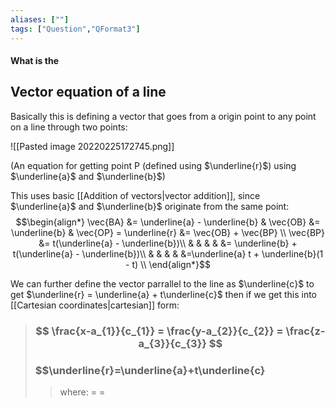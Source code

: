 ```yaml
---
aliases: [""]
tags: ["Question","QFormat3"]
---
```


#### What is the
## Vector equation of a line

Basically this is defining a vector that goes from a origin point to any point on a line through two points:

![[Pasted image 20220225172745.png]]

(An equation for getting point P (defined using $\underline{r}$) using $\underline{a}$ and $\underline{b}$)

This uses basic [[Addition of vectors|vector addition]], since $\underline{a}$ and $\underline{b}$ originate from the same point:
$$\begin{align*}
\vec{BA} &= \underline{a} - \underline{b} & \vec{OB} &= \underline{b} & \vec{OP} = \underline{r} &= \vec{OB} + \vec{BP} \\
\vec{BP} &= t(\underline{a} - \underline{b})\\
& & & & &= \underline{b} + t(\underline{a} - \underline{b})\\
& & & & &=\underline{a} t + \underline{b}(1 - t) \\
\end{align*}$$

We can further define the vector parrallel to the line as $\underline{c}$ to get $\underline{r} = \underline{a} + t\underline{c}$ then if we get this into [[Cartesian coordinates|cartesian]] form:

> ### $$ \frac{x-a_{1}}{c_{1}} = \frac{y-a_{2}}{c_{2}} = \frac{z-a_{3}}{c_{3}} $$ 
> ### $$\underline{r}=\underline{a}+t\underline{c} 
>> where:
>> $=$ 
>> $=$